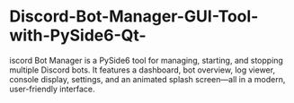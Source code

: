 # Discord-Bot-Manager-GUI-Tool-with-PySide6-Qt-
iscord Bot Manager is a PySide6 tool for managing, starting, and stopping multiple Discord bots. It features a dashboard, bot overview, log viewer, console display, settings, and an animated splash screen—all in a modern, user-friendly interface.
